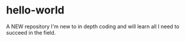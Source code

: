# hello-world
A NEW repository
I'm new to in depth coding and will learn all I need to succeed in the field.
